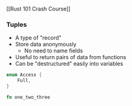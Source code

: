 
[[Rust 101 Crash Course]]

### Tuples
- A type of "record"
- Store data anonymously
	- No need to name fields
- Useful to return pairs of data from functions
- Can be "destructured" easily into variables

```rust
enum Access {
	Full,
}

fn one_two_three
```